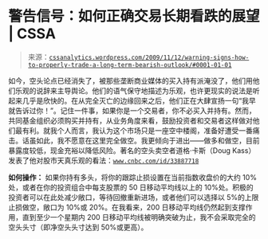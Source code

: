 <!--yml

category: 未分类

date: 2024-05-12 18:42:23

-->

# 警告信号：如何正确交易长期看跌的展望 | CSSA

> 来源：[`cssanalytics.wordpress.com/2009/11/12/warning-signs-how-to-properly-trade-a-long-term-bearish-outlook/#0001-01-01`](https://cssanalytics.wordpress.com/2009/11/12/warning-signs-how-to-properly-trade-a-long-term-bearish-outlook/#0001-01-01)

如今，空头论点已经消失了，被那些垄断商业媒体的买入持有派淹没了，他们用他们乐观的说辞来主导舆论。他们的语气保守地描述为乐观，也许更现实的说法是听起来几乎是欣快的。在从完全灭亡的边缘回来之后，他们正在大肆宣扬一句“我早就告诉过你！”。记住一件事，如果你是一个交易者，你不必买入并持有。然而，共同基金组织必须购买并持有，从业务角度来看，鼓励投资者和交易者这样做对他们最有利。就我个人而言，我认为这个市场只是一座空中楼阁，准备好遭受一番痛击。话虽如此，我不愿意在这里完全做空。我更倾向于进出——做多和做空，目前暴露度较低，现金充裕以降低风险。著名的空头卖空者道格·卡斯（Doug Kass）发表了他对股市天真乐观的看法：[`www.cnbc.com/id/33887718`](http://www.cnbc.com/id/33887718)

**如何操作：** 如果你持有多头，将你的跟踪止损设置在当前指数收盘价的大约 10%处，或者在你的投资组合中每支股票的 50 日移动平均线以上的 10%处。积极的投资者可以在此处减少敞口，等待回撤重新进场，或者他们可以选择以 5%的上限止损做空，敞口为 10%或 20%。在我看来，200 日移动平均线仍然起到支撑作用，直到至少一个星期内 200 日移动平均线被明确突破为止，我不会采取完全的空头头寸（即净空头头寸达到 50%或更高）。

